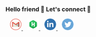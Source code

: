 ### Hello friend 👋 Let's connect 🤝

&nbsp;&nbsp;
<a href="mailto:moizhus123@gmail.com" title="moizhus123@gmail.com">
    <img width="32px"  src="https://raw.githubusercontent.com/abdulmoizhussain/abdulmoizhussain/main/socialicons/gmail.png" />
</a>
&nbsp;&nbsp;
<a href="https://www.hackerrank.com/abdulmoizhussain" target="__blank" title="HackerRank">
    <img width="32px"  src="https://raw.githubusercontent.com/abdulmoizhussain/abdulmoizhussain/main/socialicons/hackerrank.png" />
</a>
&nbsp;&nbsp;
<a href="https://www.linkedin.com/in/abdul-moiz-hussain/" target="__blank" title="LinkedIn">
    <img width="32px"  src="https://raw.githubusercontent.com/abdulmoizhussain/abdulmoizhussain/main/socialicons/linkedin.png" />
</a>
&nbsp;&nbsp;
<a href="https://twitter.com/abdulmoizhus" target="__blank" title="Twitter">
    <img width="32px"  src="https://raw.githubusercontent.com/abdulmoizhussain/abdulmoizhussain/main/socialicons/twitter.png" />
</a>
<!--
**abdulmoizhussain/abdulmoizhussain** is a ✨ _special_ ✨ repository because its `README.md` (this file) appears on your GitHub profile.

Here are some ideas to get you started:

- 🔭 I’m currently working on ...
- 🌱 I’m currently learning ...
- 👯 I’m looking to collaborate on ...
- 🤔 I’m looking for help with ...
- 💬 Ask me about ...
- 📫 How to reach me: ...
- 😄 Pronouns: ...
- ⚡ Fun fact: ...
-->
